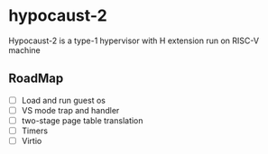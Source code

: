 # hypocaust-2
Hypocaust-2 is a  type-1 hypervisor with H extension run on RISC-V machine

## RoadMap
- [ ] Load and run guest os
- [ ] VS mode trap and handler
- [ ] two-stage page table translation
- [ ] Timers
- [ ] Virtio 
